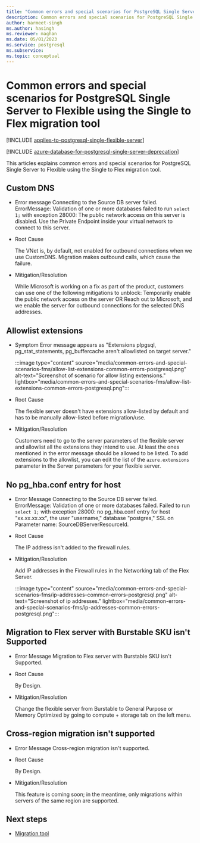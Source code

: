 ```yaml
---
title: "Common errors and special scenarios for PostgreSQL Single Server to Flexible using the FMS migration tool"
description: Common errors and special scenarios for PostgreSQL Single Server to Flexible using the FMS migration tool.
author: harmeet-singh
ms.author: hasingh
ms.reviewer: maghan
ms.date: 05/01/2023
ms.service: postgresql
ms.subservice: 
ms.topic: conceptual
---
```


# Common errors and special scenarios for PostgreSQL Single Server to Flexible using the Single to Flex migration tool

[!INCLUDE [applies-to-postgresql-single-flexible-server](../includes/applies-to-postgresql-single-flexible-server.md)]

[!INCLUDE [azure-database-for-postgresql-single-server-deprecation](../includes/azure-database-for-postgresql-single-server-deprecation.md)]

This articles explains common errors and special scenarios for PostgreSQL Single Server to Flexible using the Single to Flex migration tool. 

## Custom DNS

- Error message
    Connecting to the Source DB server failed. ErrorMessage: Validation of one or more databases failed to run `select 1;` with exception 28000: The public network access on this server is disabled. Use the Private Endpoint inside your virtual network to connect to this server.

- Root Cause

    The VNet is, by default, not enabled for outbound connections when we use CustomDNS. Migration makes outbound calls, which cause the failure.

- Mitigation/Resolution

    While Microsoft is working on a fix as part of the product, customers can use one of the following mitigations to unblock:
    Temporarily enable the public network access on the server
    OR
    Reach out to Microsoft, and we enable the server for outbound connections for the selected DNS addresses.

## Allowlist extensions

- Symptom
    Error message appears as "Extensions plpgsql, pg_stat_statements, pg_buffercache aren't allowlisted on target server."

    :::image type="content" source="media/common-errors-and-special-scenarios-fms/allow-list-extensions-common-errors-postgresql.png" alt-text="Screenshot of scenario for allow listing extensions." lightbox="media/common-errors-and-special-scenarios-fms/allow-list-extensions-common-errors-postgresql.png":::

- Root Cause

    The flexible server doesn't have extensions allow-listed by default and has to be manually allow-listed before migration/use.

- Mitigation/Resolution

    Customers need to go to the server parameters of the flexible server and allowlist all the extensions they intend to use. At least the ones mentioned in the error message should be allowed to be listed. To add extensions to the allowlist, you can edit the list of the `azure.extensions` parameter in the Server parameters for your flexible server.

## No pg_hba.conf entry for host

- Error Message
    Connecting to the Source DB server failed. ErrorMessage: Validation of one or more databases failed. Failed to run `select 1;` with exception 28000: no pg_hba.conf entry for host "xx.xx.xx.xx", the user "username," database "postgres," SSL on Parameter name: SourceDBServerResourceId.

- Root Cause

    The IP address isn't added to the firewall rules.

- Mitigation/Resolution

    Add IP addresses in the Firewall rules in the Networking tab of the Flex Server.

    :::image type="content" source="media/common-errors-and-special-scenarios-fms/ip-addresses-common-errors-postgresql.png" alt-text="Screenshot of ip addresses." lightbox="media/common-errors-and-special-scenarios-fms/ip-addresses-common-errors-postgresql.png":::

## Migration to Flex server with Burstable SKU isn't Supported

- Error Message
    Migration to Flex server with Burstable SKU isn't Supported.

- Root Cause

    By Design.

- Mitigation/Resolution

    Change the flexible server from Burstable to General Purpose or Memory Optimized by going to compute + storage tab on the left menu.

## Cross-region migration isn't supported

- Error Message
    Cross-region migration isn't supported.

- Root Cause

    By Design.

- Mitigation/Resolution

    This feature is coming soon; in the meantime, only migrations within servers of the same region are supported.

## Next steps

- [Migration tool](concepts-single-to-flexible.md)



